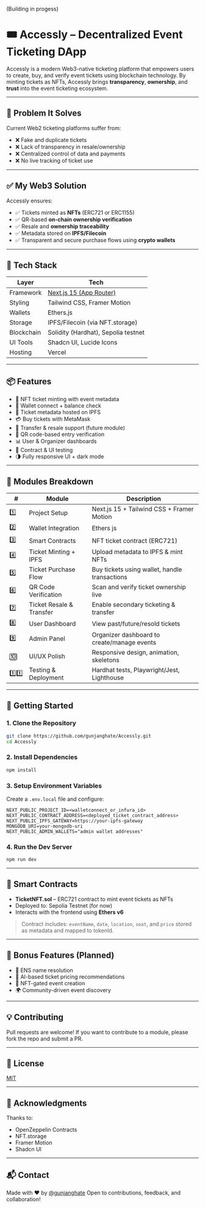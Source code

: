  (Building in progess)
# 🎟️ Accessly – Decentralized Event Ticketing DApp

Accessly is a modern Web3-native ticketing platform that empowers users to create, buy, and verify event tickets using blockchain technology. By minting tickets as NFTs, Accessly brings **transparency**, **ownership**, and **trust** into the event ticketing ecosystem.

---

## 🚨 Problem It Solves

Current Web2 ticketing platforms suffer from:
- ❌ Fake and duplicate tickets
- ❌ Lack of transparency in resale/ownership
- ❌ Centralized control of data and payments
- ❌ No live tracking of ticket use

---

## ✅ My Web3 Solution

Accessly ensures:
- ✅ Tickets minted as **NFTs** (ERC721 or ERC1155)
- ✅ QR-based **on-chain ownership verification**
- ✅ Resale and **ownership traceability**
- ✅ Metadata stored on **IPFS/Filecoin**
- ✅ Transparent and secure purchase flows using **crypto wallets**

---

## 🧱 Tech Stack

| Layer       | Tech                                    |
|------------|------------------------------------------|
| Framework  | [Next.js 15 (App Router)](https://nextjs.org) |
| Styling    | Tailwind CSS, Framer Motion              |
| Wallets    | Ethers.js            |
| Storage    | IPFS/Filecoin (via NFT.storage)          |
| Blockchain | Solidity (Hardhat), Sepolia testnet      |
| UI Tools   | Shadcn UI, Lucide Icons                  |
| Hosting    | Vercel                                   |

---

## 📦 Features

- 🎨 NFT ticket minting with event metadata
- 💼 Wallet connect + balance check
- 📄 Ticket metadata hosted on IPFS
- 💳 Buy tickets with MetaMask
- 🔄 Transfer & resale support (future module)
- 📲 QR code-based entry verification
- 📊 User & Organizer dashboards
- 🧪 Contract & UI testing
- 🌗 Fully responsive UI + dark mode

---

## 🧪 Modules Breakdown

| # | Module | Description |
|--|--------|-------------|
| 1️⃣ | Project Setup | Next.js 15 + Tailwind CSS + Framer Motion |
| 2️⃣ | Wallet Integration | Ethers js |
| 3️⃣ | Smart Contracts | NFT ticket contract (ERC721) |
| 4️⃣ | Ticket Minting + IPFS | Upload metadata to IPFS & mint NFTs |
| 5️⃣ | Ticket Purchase Flow | Buy tickets using wallet, handle transactions |
| 6️⃣ | QR Code Verification | Scan and verify ticket ownership live |
| 7️⃣ | Ticket Resale & Transfer | Enable secondary ticketing & transfer |
| 8️⃣ | User Dashboard | View past/future/resold tickets |
| 9️⃣ | Admin Panel | Organizer dashboard to create/manage events |
| 🔟 | UI/UX Polish | Responsive design, animation, skeletons |
| 1️⃣1️⃣ | Testing & Deployment | Hardhat tests, Playwright/Jest, Lighthouse |

---

## 🚀 Getting Started

### 1. Clone the Repository
```bash
git clone https://github.com/gunjanghate/Accessly.git
cd Accessly
````

### 2. Install Dependencies

```bash
npm install
```

### 3. Setup Environment Variables

Create a `.env.local` file and configure:

```
NEXT_PUBLIC_PROJECT_ID=<walletconnect_or_infura_id>
NEXT_PUBLIC_CONTRACT_ADDRESS=<deployed_ticket_contract_address>
NEXT_PUBLIC_IPFS_GATEWAY=https://your-ipfs-gateway
MONGODB_URI=your-mongodb-uri
NEXT_PUBLIC_ADMIN_WALLETS="admin wallet addresses"
```

### 4. Run the Dev Server

```bash
npm run dev
```

---

## 🔐 Smart Contracts

* **TicketNFT.sol** – ERC721 contract to mint event tickets as NFTs
* Deployed to: Sepolia Testnet (for now)
* Interacts with the frontend using **Ethers v6**

> Contract includes: `eventName`, `date`, `location`, `seat`, and `price` stored as metadata and mapped to tokenId.

---

## 🧠 Bonus Features (Planned)

* 🔗 ENS name resolution
* 🧠 AI-based ticket pricing recommendations
* 🎫 NFT-gated event creation
* 🌍 Community-driven event discovery

---

## 💡 Contributing

Pull requests are welcome! If you want to contribute to a module, please fork the repo and submit a PR.

---

## 📄 License

[MIT](LICENSE)

---

## 🙌 Acknowledgments

Thanks to:

* OpenZeppelin Contracts
* NFT.storage
* Framer Motion
* Shadcn UI

---

## 📬 Contact

Made with ❤️ by [@gunjanghate](https://github.com/gunjanghate)
Open to contributions, feedback, and collaboration!

```

